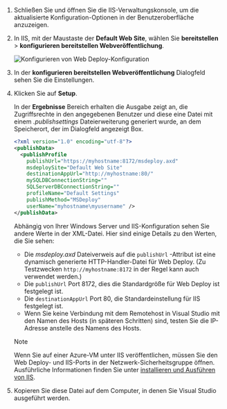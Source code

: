 
1. Schließen Sie und öffnen Sie die IIS-Verwaltungskonsole, um die aktualisierte Konfiguration-Optionen in der Benutzeroberfläche anzuzeigen.

1. In IIS, mit der Maustaste der **Default Web Site**, wählen Sie **bereitstellen** > **konfigurieren bereitstellen Webveröffentlichung**.

    ![Konfigurieren von Web Deploy-Konfiguration](../../deployment/media/tutorial-configure-web-deploy-publishing.png)

1. In der **konfigurieren bereitstellen Webveröffentlichung** Dialogfeld sehen Sie die Einstellungen.

1. Klicken Sie auf **Setup**.

    In der **Ergebnisse** Bereich erhalten die Ausgabe zeigt an, die Zugriffsrechte in den angegebenen Benutzer und diese eine Datei mit einem *.publishsettings* Dateierweiterung generiert wurde, an dem Speicherort, der im Dialogfeld angezeigt Box.

    ```xml
    <?xml version="1.0" encoding="utf-8"?>
    <publishData>
      <publishProfile
        publishUrl="https://myhostname:8172/msdeploy.axd"
        msdeploySite="Default Web Site"
        destinationAppUrl="http://myhostname:80/"
        mySQLDBConnectionString=""
        SQLServerDBConnectionString=""
        profileName="Default Settings"
        publishMethod="MSDeploy"
        userName="myhostname\myusername" />
    </publishData>
    ```

    Abhängig von Ihrer Windows Server und IIS-Konfiguration sehen Sie andere Werte in der XML-Datei. Hier sind einige Details zu den Werten, die Sie sehen:

    * Die *msdeploy.axd* Dateiverweis auf die `publishUrl` -Attribut ist eine dynamisch generierte HTTP-Handler-Datei für Web Deploy. (Zu Testzwecken `http://myhostname:8172` in der Regel kann auch verwendet werden.)
    * Die `publishUrl` Port 8172, dies die Standardgröße für Web Deploy ist festgelegt ist.
    * Die `destinationAppUrl` Port 80, die Standardeinstellung für IIS festgelegt ist.
    * Wenn Sie keine Verbindung mit dem Remotehost in Visual Studio mit den Namen des Hosts (in späteren Schritten) sind, testen Sie die IP-Adresse anstelle des Namens des Hosts.

    > [!NOTE]
    > Wenn Sie auf einer Azure-VM unter IIS veröffentlichen, müssen Sie den Web Deploy- und IIS-Ports in der Netzwerk-Sicherheitsgruppe öffnen. Ausführliche Informationen finden Sie unter [installieren und Ausführen von IIS](/azure/virtual-machines/windows/quick-create-portal#open-port-80-for-web-traffic).

1. Kopieren Sie diese Datei auf dem Computer, in denen Sie Visual Studio ausgeführt werden.
